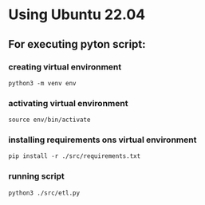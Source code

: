 # Using Ubuntu 22.04

## For executing pyton script:

### creating virtual environment
```python3 -m venv env```

### activating virtual environment
```source env/bin/activate```

### installing requirements ons virtual environment
```pip install -r ./src/requirements.txt```

### running script 
```python3 ./src/etl.py```